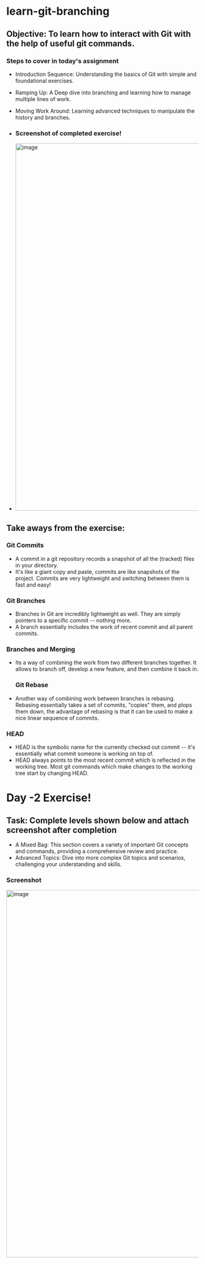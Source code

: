 # learn-git-branching
## Objective: To learn how to interact with Git with the help of useful git commands.
### Steps to cover in today's assignment

- Introduction Sequence: Understanding the basics of Git with simple and foundational exercises.
- Ramping Up: A Deep dive into branching and learning how to manage multiple lines of work.
- Moving Work Around: Learning advanced techniques to manipulate the history and branches.

- ### Screenshot of completed exercise!
- <img width="960" alt="image" src="https://github.com/uxeeCoder/learn-git-branching/assets/148591312/1f00e433-ce1e-4483-81ba-2bc9176dc90e">

## Take aways from the exercise:
### Git Commits
- A commit in a git repository records a snapshot of all the (tracked) files in your directory.
- It's like a giant copy and paste, commits are like snapshots of the project. Commits are very lightweight and switching between them is fast and easy!
### Git Branches
- Branches in Git are incredibly lightweight as well. They are simply pointers to a specific commit -- nothing more.
- A branch essentially includes the work of recent commit and all parent commits.
### Branches and Merging
- Its a way of combining the work from two different branches together. It allows to branch off, develop a new feature, and then combine it back in.
  ### Git Rebase
- Another way of combining work between branches is rebasing. Rebasing essentially takes a set of commits, "copies" them, and plops them down, the advantage of rebasing is that it can be used to make a nice linear sequence of commits.
### HEAD
- HEAD is the symbolic name for the currently checked out commit -- it's essentially what commit someone is working on top of.
- HEAD always points to the most recent commit which is reflected in the working tree. Most git commands which make changes to the working tree start by changing HEAD.

# Day -2 Exercise!

## Task: Complete levels shown below and attach screenshot after completion
- A Mixed Bag: This section covers a variety of important Git concepts and commands, providing a comprehensive review and practice.
- Advanced Topics: Dive into more complex Git topics and scenarios, challenging your understanding and skills.
### Screenshot
<img width="960" alt="image" src="https://github.com/uxeeCoder/learn-git-branching/assets/148591312/f39cdb38-15b1-4463-a1a7-db87bb8e3dd4">

